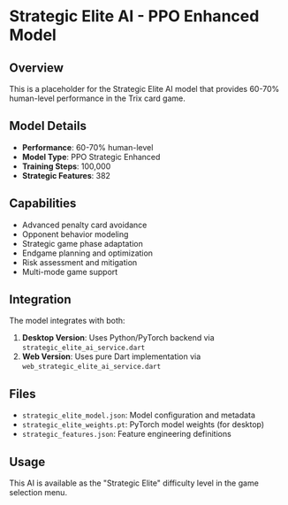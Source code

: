 # Strategic Elite AI - PPO Enhanced Model

## Overview
This is a placeholder for the Strategic Elite AI model that provides 60-70% human-level performance in the Trix card game.

## Model Details
- **Performance**: 60-70% human-level
- **Model Type**: PPO Strategic Enhanced
- **Training Steps**: 100,000
- **Strategic Features**: 382

## Capabilities
- Advanced penalty card avoidance
- Opponent behavior modeling
- Strategic game phase adaptation
- Endgame planning and optimization
- Risk assessment and mitigation
- Multi-mode game support

## Integration
The model integrates with both:
1. **Desktop Version**: Uses Python/PyTorch backend via `strategic_elite_ai_service.dart`
2. **Web Version**: Uses pure Dart implementation via `web_strategic_elite_ai_service.dart`

## Files
- `strategic_elite_model.json`: Model configuration and metadata
- `strategic_elite_weights.pt`: PyTorch model weights (for desktop)
- `strategic_features.json`: Feature engineering definitions

## Usage
This AI is available as the "Strategic Elite" difficulty level in the game selection menu.
